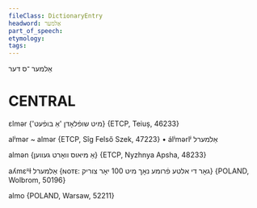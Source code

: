 ```yaml
---
fileClass: DictionaryEntry
headword: אַלמער
part_of_speech: 
etymology: 
tags: 
---
```

אַלמער
־ס
דער

CENTRAL
========

ɛlmər {'מיט שופֿלאָדן 'אַ בופֿעט} {ETCP, Teiuș, 46233}

alʲmər ~ almər {ETCP, Sîg Felső Szek, 47223}
	•	álʲmərlʲ אַלמערל

almən {אַ מיאוס וואָרט געווען} {ETCP, Nyzhnya Apsha, 48233}

aʎmɛᴿɫ אַלמערל {ɴᴏᴛᴇ: גאָר די אלטע פֿרומע נאָך מיט 100 יאָר צוריק} {POLAND, Wolbrom, 50196}

almo {POLAND, Warsaw, 52211}